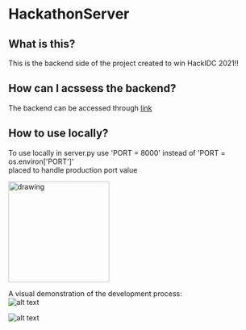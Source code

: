 # HackathonServer

## What is this?   
This is the backend side of the project created to win HackIDC 2021!!  

## How can I acssess the backend?  
The backend can be accessed through [link](hackathon-bituach-server.herokuapp.com)

## How to use locally? 
To use locally in server.py use 'PORT = 8000' instead of 'PORT = os.environ['PORT']'   
placed to handle production port value  


<img src="https://2021.hackidc.com/static/media/logo.a7efe96e.png" alt="drawing" width="200"/>

A visual demonstration of the development process:  
![alt text](https://media.giphy.com/media/Z543HuFdQAmkg/giphy.gif)  


![alt text](https://media.giphy.com/media/o0vwzuFwCGAFO/giphy.gif)
<!-- <img src="https://media.giphy.com/media/Z543HuFdQAmkg/giphy.gif" alt="drawing" width="200"/> -->
<!-- <img src="https://media.giphy.com/media/o0vwzuFwCGAFO/giphy.gif" alt="drawing" width="200"/> -->
